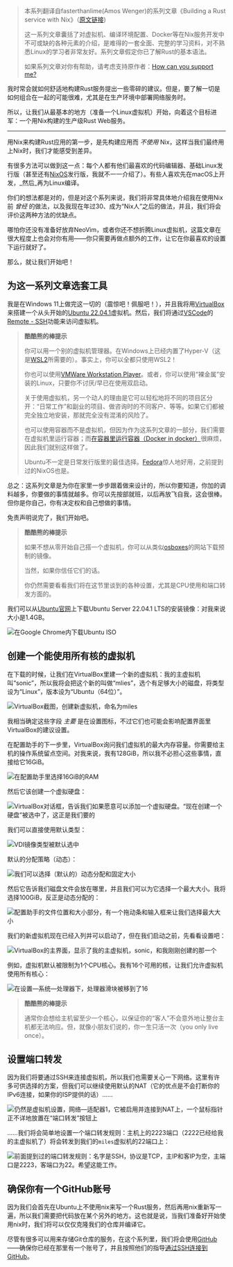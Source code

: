 > 本系列翻译自fasterthanlime(Amos Wenger)的系列文章《Building a Rust service with Nix》（[原文链接](https://fasterthanli.me/series/building-a-rust-service-with-nix))
>
> 这一系列文章囊括了对虚拟机、编译环境配置、Docker等在Nix服务开发中不可或缺的各种元素的介绍，是难得的一套全面、完整的学习资料，对不熟悉Linux的学习者非常友好。系列文章假定你已了解Rust的基本语法。
>
> 如果系列文章对你有帮助，请考虑支持原作者：[How can you support me?](https://fasterthanli.me/donate)
>


我时常会就如何舒适地构建Rust服务提出一些零碎的建议。但是，要了解一切是如何组合在一起的可能很难，尤其是在生产环境中部署网络服务时。

所以，让我们从最基本的地方（准备一个Linux虚拟机）开始，向着这个目标进军：一个用Nix构建的生产级Rust Web服务。

---

用Nix来构建Rust应用的第一步，是先构建应用而 _不使用_ Nix，这样当我们最终用上Nix时，我们才能感受到差异。

有很多方法可以做到这一点：每个人都有他们最喜欢的代码编辑器、基础Linux发行版（甚至还有[NixOS](https://nixos.org/)发行版，我就不一一介绍了）。有些人喜欢先在macOS上开发，_然后_再为Linux编译。

你们的想法都是对的，但是对这个系列来说，我们将非常具体地介绍我在使用Nix前 _曾经_ 的做法，以及我现在年过30、成为“Nix人”之后的做法，并且，我们将会评价这两种方法的优缺点。

哪怕你还没有准备好放弃NeoVim，或者你还不想折腾Linux虚拟机，这篇文章在很大程度上也会对你有用——你只需要再做点额外的工作，让它在你最喜欢的设置下运行就好了。

那么，就让我们开始吧！

## 为这一系列文章选套工具

我是在Windows 11上做完这一切的（震惊吧！佩服吧！），并且我将用[VirtualBox](https://www.virtualbox.org/)来搭建一个从头开始的[Ubuntu 22.04.1](https://ubuntu.com/)虚拟机。然后，我们将通过[VSCode](https://code.visualstudio.com/)的[Remote - SSH](https://code.visualstudio.com/docs/remote/ssh)功能来访问虚拟机。

> 
> **酷酷熊的棒提示**
>
> 你可以用一个别的虚拟机管理器。在Windows上已经内置了Hyper-V（这是[WSL2](https://ubuntu.com/tutorials/install-ubuntu-on-wsl2-on-windows-11-with-gui-support#1-overview)所需要的）。事实上，你可以全都只使用WSL2！
>
> 你也可以使用[VMWare Workstation Player](https://www.vmware.com/products/workstation-player.html)。或者，你可以使用“裸金属”安装的Linux，只要你不讨厌/早已在使用双启动。
>
> 关于使用虚拟机，另一个动人的理由是它可以轻松地将不同的项目区分开：“日常工作”和副业的项目、做咨询时的不同客户、等等。如果它们都被完全独立地安装，那就完全没有混淆的风险了。
>
> 也可以使用容器而不是虚拟机，但因为作为这系列文章的一部分，我们需要在虚拟机里运行容器；而[在容器里运行容器（Docker in docker）](https://shisho.dev/blog/posts/docker-in-docker/)很麻烦，因此我们就别这样做了。
>
> Ubuntu不一定是日常发行版里的最佳选择。[Fedora](https://getfedora.org/)惊人地好用，之前提到过的NixOS也是。
>

总之：这系列文章是为你在家里一步步跟着做来设计的，所以你要知道，你加的调料越多，你要做的事情就越多。你可以先按部就班，以后再放飞自我，这会很棒。但你是你自己，你有决定权和自己想做的事情。

免责声明说完了，我们开始吧。

> 
> **酷酷熊的棒提示**
>
> 如果不想从零开始自己搭一个虚拟机，你可以从类似[osboxes](https://www.osboxes.org/ubuntu/)的网站下载预制的镜像。
>
> 当然，如果你信任它们的话。
>
> 你仍然需要看看我们将在这节里谈到的各种设置，尤其是CPU使用和端口转发方面的。
>

我们可以从[Ubuntu官网](https://ubuntu.com/download/server)上下载Ubuntu Server 22.04.1 LTS的安装镜像：对我来说大小是1.4GB。

![在Google Chrome内下载Ubuntu ISO](https://s.c.accr.cc/picgo/1715088642-c8cbd1.jpeg)

## 创建一个能使用所有核的虚拟机

在下载的时候，让我们在VirtualBox里建一个新的虚拟机：我的主虚拟机叫“sonic”，所以我将会把这个新的叫做“mlies”，选个有足够大小的磁盘，将类型设为“Linux”，版本设为“Ubuntu（64位）”。

![VirtualBox截图，创建新虚拟机，命名为miles](https://s.c.accr.cc/picgo/1715092015-727008.png)

我相当确定这些字段 _主要_ 是在设置图标，不过它们也可能会影响配置界面里VirtualBox的建议设置。

在配置助手的下一步里，VirtualBox询问我们虚拟机的最大内存容量。你需要给主机的操作系统留点空间。对我来说，我有128GiB，所以我不必担心这些事情，直接给它16GiB。

![在配置助手里选择16GiB的RAM](https://s.c.accr.cc/picgo/1715092438-e891e6.png)

然后它该创建一个虚拟硬盘：

![VirtualBox对话框，告诉我们如果愿意可以添加一个虚拟硬盘。“现在创建一个硬盘”被选中了，这正是我们要的](https://s.c.accr.cc/picgo/1715092576-900e92.png)

我们可以直接使用默认类型：

![VDI镜像类型被默认选中](https://s.c.accr.cc/picgo/1715092673-b7b56e.png)

默认的分配策略（动态）：

![我们可以选择（默认的）动态分配和固定大小](https://s.c.accr.cc/picgo/1715092752-c5dc37.png)

然后它告诉我们磁盘文件会放在哪里，并且我们可以为它选择一个最大大小。我将选择100GiB，反正是动态分配的：

![配置助手的文件位置和大小部分，有一个拖动条和输入框来让我们选择最大大小](https://s.c.accr.cc/picgo/1715092856-08f8e1.png)

我们的新虚拟机现在已经入列并可以启动了，但在我们启动之前，先看看设置吧：

![VirtualBox的主界面，显示了我的主虚拟机，sonic，和我刚刚创建的那一个](https://s.c.accr.cc/picgo/1715092973-5a7410.png)

例如，虚拟机默认被限制为1个CPU核心。我有16个可用的核，让我们允许虚拟机使用所有核心：

![在设置—系统—处理器下，处理器滑块被移到了16](https://s.c.accr.cc/picgo/1715093097-beed2c.png)

> 
> **酷酷熊的棒提示**
>
> 通常你会想给主机留至少一个核心，以保证你的“客人”不会意外地让整台主机都无法响应。但，就像小朋友们说的，你一生只活一次（you only live once）。
>

## 设置端口转发

因为我们将要通过SSH来连接虚拟机，所以我们也需要关心一下网络。这里有许多可供选择的方案，但我们可以继续使用默认的NAT（它的优点是不会打断你的IPv6连接，如果你的ISP提供的话）……

![仍然是虚拟机设置，网络—适配器1，它被启用并连接到NAT上，一个鼠标指针正不详地放置在“端口转发”按钮上](https://s.c.accr.cc/picgo/1715093553-b8ec1f.png)

……我们将会简单地设置一个端口转发规则：主机上的2223端口（2222已经给我的主虚拟机了）将会转发到我们的`miles`虚拟机的22端口上：

![前面提到过的端口转发规则：名字是SSH，协议是TCP，主IP和客IP为空，主端口是2223，客端口为22。希望这能工作。](https://s.c.accr.cc/picgo/1715093724-197d74.png)

## 确保你有一个GitHub账号

因为我们会首先在Ubuntu上不使用nix来写一个Rust服务，然后再用nix重新写一遍，所以我们需要把代码放在某个另外的地方。这也就是说，当我们准备好开始使用nix时，我们将可以仅仅克隆我们的仓库并编译它。

尽管有很多可以用来存储Git仓库的服务，在这个系列里，我们将会使用[GitHub](https://github.com/)——确保你已经在那里有一个账号了，并且按照他们的指导[通过SSH连接到GitHub](https://docs.github.com/en/authentication/connecting-to-github-with-ssh)。


